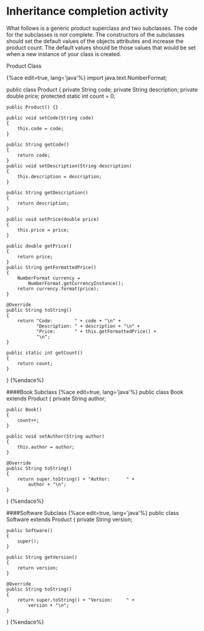 # Inheritance completion activity

What follows is a generic product superclass and two subclasses. The code for the subclasses is not complete. The constructors of the subclasses should set the default values of the objects attributes and increase the product count. The default values should be those values that would be set when a new instance of your class is created.

Product Class

{%ace edit=true, lang='java'%}
import java.text.NumberFormat;

public class Product
{
    private String code;
    private String description;
    private double price;
    protected static int count = 0;

    public Product() {}

    public void setCode(String code)
    {
        this.code = code;
    }

    public String getCode()
    {
        return code;
    }
    public void setDescription(String description)
    {
        this.description = description;
    }

    public String getDescription()
    {
        return description;
    }

    public void setPrice(double price)
    {
        this.price = price;
    }

    public double getPrice()
    {
        return price;
    }
    public String getFormattedPrice()
    {
        NumberFormat currency = 
            NumberFormat.getCurrencyInstance();
        return currency.format(price);
    }

    @Override
    public String toString()
    {
        return "Code:        " + code + "\n" +
               "Description: " + description + "\n" +
               "Price:       " + this.getFormattedPrice() + 
               "\n";
    }

    public static int getCount()
    {
        return count;
    }
}
{%endace%}

####Book Subclass
{%ace edit=true, lang='java'%}
public class Book extends Product
{
    private String author;

    public Book()
    {
        count++;
    }

    public void setAuthor(String author)
    {
        this.author = author;
    }

    @Override
    public String toString()
    {
        return super.toString() + "Author:      " +
            author + "\n";
    }
}
{%endace%}

####Software Subclass
{%ace edit=true, lang='java'%}
public class Software extends Product
{
    private String version;

    public Software()
    {
        super();
    }

    public String getVersion()
    {
        return version;
    }

    @Override
    public String toString()
    {
        return super.toString() + "Version:     " +
            version + "\n";
    }
}
{%endace%}